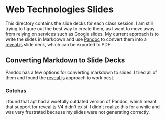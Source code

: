 # Web Technologies Slides

This directory contains the slide decks for each class session. I am still
trying to figure out the best way to create them, as I want to move away from
relying on services such as Google slides. My current approach is to write the
slides in Markdown and use [Pandoc](https://pandoc.org/) to convert them into a
[reveal.js](https://revealjs.com/) slide deck, which can be exported to PDF.

## Converting Markdown to Slide Decks

Pandoc has a few options for converting markdown to slides. I tried all of them
and found the [reveal.js]() approach to work best.

### Gotchas

I found that apt had a woefully outdated version of Pandoc, which meant that
support for reveal.js V4 didn't exist. I didn't realize this for a while and was
very frustrated because my slides were not generating correctly.
